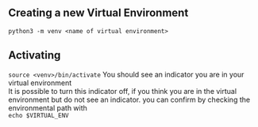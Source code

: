 ## Creating a new Virtual Environment
`python3 -m venv <name of virtual environment>`
## Activating
`source <venv>/bin/activate`
You should see an indicator you are in your virtual environment<br>
It is possible to turn this indicator off, if you think you are in the virtual environment but do not see an indicator. you can confirm by checking the environmental path with <br>
`echo $VIRTUAL_ENV`